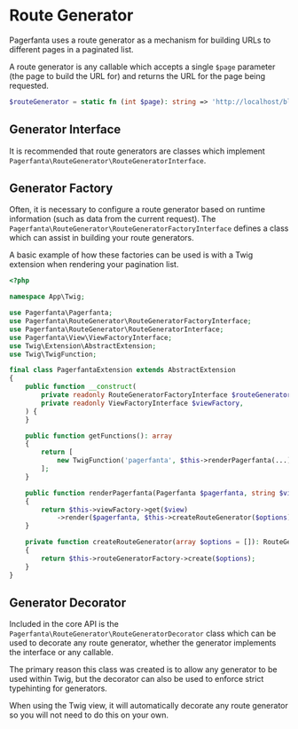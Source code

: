 # Route Generator

Pagerfanta uses a route generator as a mechanism for building URLs to different pages in a paginated list.

A route generator is any callable which accepts a single `$page` parameter (the page to build the URL for) and returns the URL for the page being requested.

```php
$routeGenerator = static fn (int $page): string => 'http://localhost/blog?page=' . $page;
```

## Generator Interface

It is recommended that route generators are classes which implement `Pagerfanta\RouteGenerator\RouteGeneratorInterface`.

## Generator Factory

Often, it is necessary to configure a route generator based on runtime information (such as data from the current request). The `Pagerfanta\RouteGenerator\RouteGeneratorFactoryInterface` defines a class which can assist in building your route generators.

A basic example of how these factories can be used is with a Twig extension when rendering your pagination list.

```php
<?php

namespace App\Twig;

use Pagerfanta\Pagerfanta;
use Pagerfanta\RouteGenerator\RouteGeneratorFactoryInterface;
use Pagerfanta\RouteGenerator\RouteGeneratorInterface;
use Pagerfanta\View\ViewFactoryInterface;
use Twig\Extension\AbstractExtension;
use Twig\TwigFunction;

final class PagerfantaExtension extends AbstractExtension
{
    public function __construct(
        private readonly RouteGeneratorFactoryInterface $routeGeneratorFactory,
        private readonly ViewFactoryInterface $viewFactory,
    ) {
    }

    public function getFunctions(): array
    {
        return [
            new TwigFunction('pagerfanta', $this->renderPagerfanta(...), ['is_safe' => ['html']]),
        ];
    }

    public function renderPagerfanta(Pagerfanta $pagerfanta, string $view, array $options = []): string
    {
        return $this->viewFactory->get($view)
            ->render($pagerfanta, $this->createRouteGenerator($options), $options);
    }

    private function createRouteGenerator(array $options = []): RouteGeneratorInterface
    {
        return $this->routeGeneratorFactory->create($options);
    }
}
```

## Generator Decorator

Included in the core API is the `Pagerfanta\RouteGenerator\RouteGeneratorDecorator` class which can be used to decorate any route generator, whether the generator implements the interface or any callable.

The primary reason this class was created is to allow any generator to be used within Twig, but the decorator can also be used to enforce strict typehinting for generators.

<div class="docs-note docs-note--tip">When using the Twig view, it will automatically decorate any route generator so you will not need to do this on your own.</div>
